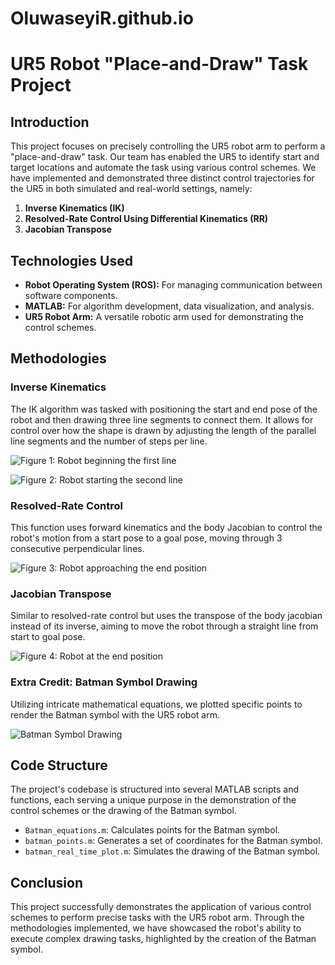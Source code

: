 # OluwaseyiR.github.io 

# UR5 Robot "Place-and-Draw" Task Project

## Introduction

This project focuses on precisely controlling the UR5 robot arm to perform a "place-and-draw" task. Our team has enabled the UR5 to identify start and target locations and automate the task using various control schemes. We have implemented and demonstrated three distinct control trajectories for the UR5 in both simulated and real-world settings, namely:

1. **Inverse Kinematics (IK)**
2. **Resolved-Rate Control Using Differential Kinematics (RR)**
3. **Jacobian Transpose**

## Technologies Used

- **Robot Operating System (ROS):** For managing communication between software components.
- **MATLAB:** For algorithm development, data visualization, and analysis.
- **UR5 Robot Arm:** A versatile robotic arm used for demonstrating the control schemes.

## Methodologies

### Inverse Kinematics

The IK algorithm was tasked with positioning the start and end pose of the robot and then drawing three line segments to connect them. It allows for control over how the shape is drawn by adjusting the length of the parallel line segments and the number of steps per line.

![Figure 1: Robot beginning the first line](data:image/png;base64,<Base64>)

![Figure 2: Robot starting the second line](data:image/png;base64,<Base64>)

### Resolved-Rate Control

This function uses forward kinematics and the body Jacobian to control the robot's motion from a start pose to a goal pose, moving through 3 consecutive perpendicular lines.

![Figure 3: Robot approaching the end position](data:image/png;base64,<Base64>)

### Jacobian Transpose

Similar to resolved-rate control but uses the transpose of the body jacobian instead of its inverse, aiming to move the robot through a straight line from start to goal pose.

![Figure 4: Robot at the end position](data:image/png;base64,<Base64>)

### Extra Credit: Batman Symbol Drawing

Utilizing intricate mathematical equations, we plotted specific points to render the Batman symbol with the UR5 robot arm.

![Batman Symbol Drawing](data:image/png;base64,<Base64>)

## Code Structure

The project's codebase is structured into several MATLAB scripts and functions, each serving a unique purpose in the demonstration of the control schemes or the drawing of the Batman symbol.

- `Batman_equations.m`: Calculates points for the Batman symbol.
- `batman_points.m`: Generates a set of coordinates for the Batman symbol.
- `batman_real_time_plot.m`: Simulates the drawing of the Batman symbol.

## Conclusion

This project successfully demonstrates the application of various control schemes to perform precise tasks with the UR5 robot arm. Through the methodologies implemented, we have showcased the robot's ability to execute complex drawing tasks, highlighted by the creation of the Batman symbol.


